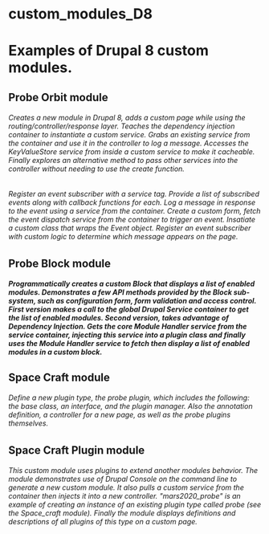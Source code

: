 # custom_modules_D8
# Examples of Drupal 8 custom modules.

## Probe Orbit module

###### Creates a new module in Drupal 8, adds a custom page while using the routing/controller/response layer. Teaches the dependency injection container to instantiate a custom service. Grabs an existing service from the container and use it in the controller to log a message. Accesses the KeyValueStore service from inside a custom service to make it cacheable. Finally explores an alternative method to pass other services into the controller without needing to use the create function.

###### Register an event subscriber with a service tag. Provide a list of subscribed events along with callback functions for each.  Log a message in response to the event using a service from the container. Create a custom form, fetch the event dispatch service from the container to trigger an event. Insatiate a custom class that wraps the Event object. Register an event subscriber with custom logic to determine which message appears on the page.

## Probe Block module

##### Programmatically creates a custom Block that displays a list of enabled modules. Demonstrates a few  API methods provided by the Block sub-system, such as configuration form, form validation and access control. First version makes a call to the global Drupal Service container to get the list of enabled modules.  Second version, takes advantage of Dependency Injection. Gets the core Module Handler service from the service container, injecting this service into a plugin class and finally uses the Module Handler service to fetch then display a list of enabled modules in a custom block.

## Space Craft module

###### Define a new plugin type, the probe plugin, which includes the following: the base class, an interface, and the plugin manager. Also the annotation definition, a controller for a new page, as well as the probe plugins themselves.

## Space Craft Plugin module

###### This custom module uses plugins to extend another modules behavior.  The module demonstrates use of Drupal Console on the command line to generate a new custom module. It also pulls a custom service from the container then injects it into a new controller. "mars2020_probe" is an example of creating an instance of an existing plugin type called probe (see the Space_craft module). Finally the module displays definitions and descriptions of all plugins of this type  on a custom page.
